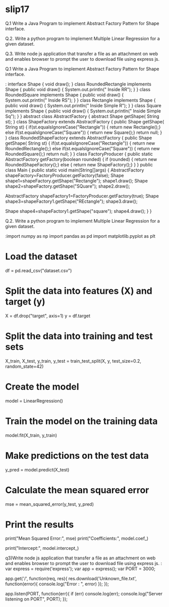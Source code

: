 # slip17


Q.1 Write a Java Program to implement Abstract Factory Pattern for Shape interface.

Q.2. Write a python program to implement Multiple Linear Regression for a given dataset.

Q.3. Write node js application that transfer a file as an attachment on web and enables
browser to prompt the user to download file using express js.


Q.1 Write a Java Program to implement Abstract Factory Pattern for Shape interface.

:
interface Shape
{
void draw();
}
class RoundedRectangle implements Shape
{
 public void draw()
 {
 System.out.println(" Inside RR");
 }
}
class RoundedSquare implements Shape
{
 public void draw()
 {
 System.out.println(" Inside RS");
 }
}
class Rectangle implements Shape
{
 public void draw()
 {
 System.out.println(" Inside Simple R");
 }
}
class Square implements Shape
{
 public void draw()
 {
 System.out.println(" Inside Simple Sq");
 }
}
abstract class AbstractFactory
{
 abstract Shape getShape( String st);
}
class ShapeFactory extends AbstractFactory
{
 public Shape getShape( String st)
 {
 if(st.equalsIgnoreCase("Rectangle"))
 { return new Rectangle();}
 else if(st.equalsIgnoreCase("Square"))
 { return new Square();}
 return null;
 }
}
class RoundedShapeFactory extends AbstractFactory
{
 public Shape getShape( String st) 
{
 if(st.equalsIgnoreCase("Rectangle"))
 { return new RoundedRectangle();}
 else if(st.equalsIgnoreCase("Square"))
 { return new RoundedSquare();}
 return null;
 }
}
class FactoryProducer
{
 public static AbstractFactory getFactory(boolean rounded)
 {
 if (rounded)
 { return new RoundedShapeFactory();}
 else
 { return new ShapeFactory();}
 }
}
public class Main
{
 public static void main(String[]args)
 {
 AbstractFactory shapeFactory=FactoryProducer.getFactory(false);
 Shape shape1=shapeFactory.getShape("Rectangle");
 shape1.draw();
 Shape shape2=shapeFactory.getShape("SQuare");
 shape2.draw();

 AbstractFactory shapeFactory1=FactoryProducer.getFactory(true);
 Shape shape3=shapeFactory1.getShape("REctangle");
 shape3.draw();

 Shape shape4=shapeFactory1.getShape("square");
 shape4.draw();
 }
} 



Q.2. Write a python program to implement Multiple Linear Regression for a given dataset.

:import numpy as np
import pandas as pd
import matplotlib.pyplot as plt

# Load the dataset
df = pd.read_csv("dataset.csv")

# Split the data into features (X) and target (y)
X = df.drop("target", axis=1)
y = df.target

# Split the data into training and test sets
X_train, X_test, y_train, y_test = train_test_split(X, y, test_size=0.2, random_state=42)

# Create the model
model = LinearRegression()

# Train the model on the training data
model.fit(X_train, y_train)

# Make predictions on the test data
y_pred = model.predict(X_test)

# Calculate the mean squared error
mse = mean_squared_error(y_test, y_pred)

# Print the results
print("Mean Squared Error:", mse)
print("Coefficients:", model.coef_)

print("Intercept:", model.intercept_)

q3)Write node js application that transfer a file as an attachment on web and enables
browser to prompt the user to download file using express js.
:
var express = require('express');
var app = express();
var PORT = 3000;

app.get('/', function(req, res){
 res.download('Unknown_file.txt', function(error){
 console.log("Error : ", error)
 });
});

app.listen(PORT, function(err){
 if (err) console.log(err);
 console.log("Server listening on PORT", PORT);
});
